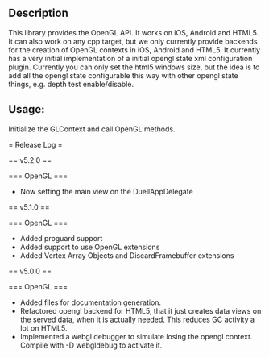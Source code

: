 ## Description

This library provides the OpenGL API. It works on iOS, Android and HTML5. It can also work on any cpp target, but we only currently provide backends for the creation of OpenGL contexts in iOS, Android and HTML5.
It currently has a very initial implementation of a initial opengl state xml configuration plugin. Currently you can only set the html5 windows size, but the idea is to add all the opengl state configurable this way with other opengl state things, e.g. depth test enable/disable.

## Usage:

Initialize the GLContext and call OpenGL methods.

= Release Log =

== v5.2.0 ==

=== OpenGL ===

- Now setting the main view on the DuellAppDelegate

== v5.1.0 ==

=== OpenGL ===

- Added proguard support
- Added support to use OpenGL extensions
- Added Vertex Array Objects and DiscardFramebuffer extensions

== v5.0.0 ==

=== OpenGL ===

- Added files for documentation generation.
- Refactored opengl backend for HTML5, that it just creates data views on the served data, when it is actually needed.
  This reduces GC activity a lot on HTML5.
- Implemented a webgl debugger to simulate losing the opengl context. Compile with -D webgldebug to activate it.